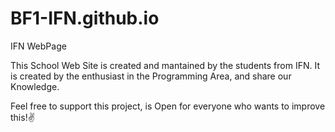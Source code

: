 # BF1-IFN.github.io
IFN WebPage

This School Web Site is created and mantained by the students from IFN. It is created by the enthusiast in the Programming Area, and share our Knowledge.

Feel free to support this project, is Open for everyone who wants to improve this!✌️
